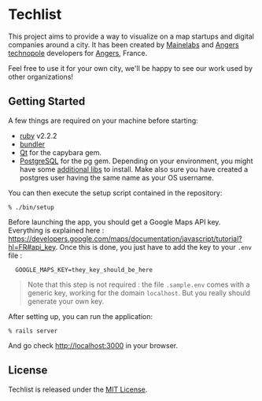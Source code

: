 Techlist
========

This project aims to provide a way to visualize on a map startups and digital companies around a city. It has been created by [Mainelabs] and [Angers technopole] developers for [Angers], France.

Feel free to use it for your own city, we'll be happy to see our work used by other organizations!


Getting Started
---------------

A few things are required on your machine before starting:

* [ruby](https://www.ruby-lang.org/) v2.2.2
* [bundler](http://bundler.io/)
* [Qt](https://github.com/thoughtbot/capybara-webkit/wiki/Installing-Qt-and-compiling-capybara-webkit) for the capybara gem.
* [PostgreSQL](http://www.postgresql.org/download/) for the pg gem. Depending on your environment, you might have some [additional libs](http://stackoverflow.com/questions/6040583/cant-find-the-libpq-fe-h-header-when-trying-to-install-pg-gem) to install. Make also sure you have created a postgres user having the same name as your OS username.

You can then execute the setup script contained in the repository:

    % ./bin/setup

Before launching the app, you should get a Google Maps API key. Everything is explained here : https://developers.google.com/maps/documentation/javascript/tutorial?hl=FR#api_key. Once this is done, you just have to add the key to your `.env` file :

```
  GOOGLE_MAPS_KEY=they_key_should_be_here
```

> Note that this step is not required : the file `.sample.env` comes with a generic key, working for the domain `localhost`. But you really should generate your own key.

After setting up, you can run the application:

    % rails server

And go check [http://localhost:3000](http://localhost:3000) in your browser.

License
-------

Techlist is released under the [MIT License].

[Mainelabs]: http://mainelabs.fr
[Angers technopole]: http://angerstechnopole.com/
[Angers]: http://angers.fr
[MIT License]: http://www.opensource.org/licenses/MIT
